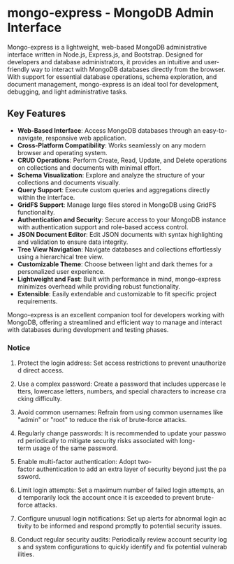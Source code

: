 # mongo-express - MongoDB Admin Interface

Mongo-express is a lightweight, web-based MongoDB administrative interface written in Node.js, Express.js, and Bootstrap. Designed for developers and database administrators, it provides an intuitive and user-friendly way to interact with MongoDB databases directly from the browser. With support for essential database operations, schema exploration, and document management, mongo-express is an ideal tool for development, debugging, and light administrative tasks.

## Key Features

- **Web-Based Interface**: Access MongoDB databases through an easy-to-navigate, responsive web application.
- **Cross-Platform Compatibility**: Works seamlessly on any modern browser and operating system.
- **CRUD Operations**: Perform Create, Read, Update, and Delete operations on collections and documents with minimal effort.
- **Schema Visualization**: Explore and analyze the structure of your collections and documents visually.
- **Query Support**: Execute custom queries and aggregations directly within the interface.
- **GridFS Support**: Manage large files stored in MongoDB using GridFS functionality.
- **Authentication and Security**: Secure access to your MongoDB instance with authentication support and role-based access control.
- **JSON Document Editor**: Edit JSON documents with syntax highlighting and validation to ensure data integrity.
- **Tree View Navigation**: Navigate databases and collections effortlessly using a hierarchical tree view.
- **Customizable Theme**: Choose between light and dark themes for a personalized user experience.
- **Lightweight and Fast**: Built with performance in mind, mongo-express minimizes overhead while providing robust functionality.
- **Extensible**: Easily extendable and customizable to fit specific project requirements.

Mongo-express is an excellent companion tool for developers working with MongoDB, offering a streamlined and efficient way to manage and interact with databases during development and testing phases.

### Notice

1.  Protect the login address: Set access restrictions to prevent unauthorized direct access.
    
2.  Use a complex password: Create a password that includes uppercase letters, lowercase letters, numbers, and special characters to increase cracking difficulty.
    
3.  Avoid common usernames: Refrain from using common usernames like "admin" or "root" to reduce the risk of brute-force attacks.
    
4.  Regularly change passwords: It is recommended to update your password periodically to mitigate security risks associated with long-term usage of the same password.
    
5.  Enable multi-factor authentication: Adopt two-factor authentication to add an extra layer of security beyond just the password.
    
6.  Limit login attempts: Set a maximum number of failed login attempts, and temporarily lock the account once it is exceeded to prevent brute-force attacks.
    
7.  Configure unusual login notifications: Set up alerts for abnormal login activity to be informed and respond promptly to potential security issues.
    
8.  Conduct regular security audits: Periodically review account security logs and system configurations to quickly identify and fix potential vulnerabilities.
        